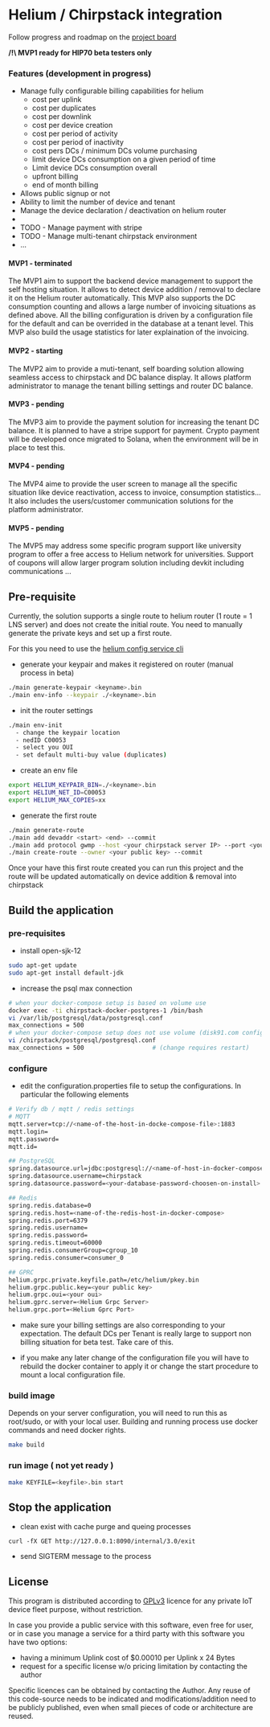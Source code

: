 # Helium / Chirpstack integration

Follow progress and roadmap on the [project board](https://github.com/users/disk91/projects/1/views/1)

__/!\ MVP1 ready for HIP70 beta testers only__


### Features (development in progress)

- Manage fully configurable billing capabilities for helium
    - cost per uplink
    - cost per duplicates
    - cost per downlink
    - cost per device creation
    - cost per period of activity
    - cost per period of inactivity
    - cost pers DCs / minimum DCs volume purchasing
    - limit device DCs consumption on a given period of time
    - Limit device DCs consumption overall
    - upfront billing
    - end of month billing
- Allows public signup or not
- Ability to limit the number of device and tenant
- Manage the device declaration / deactivation on helium router
- 
- TODO - Manage payment with stripe
- TODO - Manage multi-tenant chirpstack environment
- ...

#### MVP1 - terminated
The MVP1 aim to support the backend device management to support the self hosting situation. It allows to detect device 
addition / removal to declare it on the Helium router automatically. This MVP also supports the DC consumption counting
and allows a large number of invoicing situations as defined above. All the billing configuration is driven by a 
configuration file for the default and can be overrided in the database at a tenant level. This MVP also build the usage 
statistics for later explaination of the invoicing.

#### MVP2 - starting
The MVP2 aim to provide a muti-tenant, self boarding solution allowing seamless access to chirpstack and DC balance display.
It allows platform administrator to manage the tenant billing settings and router DC balance.

#### MVP3 - pending
The MVP3 aim to provide the payment solution for increasing the tenant DC balance. It is planned to have a stripe support
for payment. Crypto payment will be developed once migrated to Solana, when the environment will be in place to test this.

#### MVP4 - pending
The MVP4 aime to provide the user screen to manage all the specific situation like device reactivation, access to invoice, 
consumption statistics... It also includes the users/customer communication solutions for the platform administrator.

#### MVP5 - pending
The MVP5 may address some specific program support like university program to offer a free access to Helium network for
universities. Support of coupons will allow larger program solution including devkit including communications ...


## Pre-requisite

Currently, the solution supports a single route to helium router (1 route = 1 LNS server) and does not create the initial
route. You need to manually generate the private keys and set up a first route.

For this you need to use the [helium config service cli](https://github.com/helium/helium-config-service-cli)
- generate your keypair and makes it registered on router (manual process in beta)
```bash
./main generate-keypair <keyname>.bin
./main env-info --keypair ./<keyname>.bin
```
- init the router settings
```bash
./main env-init
  - change the keypair location
  - nedID C00053
  - select you OUI
  - set default multi-buy value (duplicates)
```
- create an env file
```bash
export HELIUM_KEYPAIR_BIN=./<keyname>.bin
export HELIUM_NET_ID=C00053
export HELIUM_MAX_COPIES=xx
```

- generate the first route
```bash
./main generate-route
./main add devaddr <start> <end> --commit
./main add protocol gwmp --host <your chirpstack server IP> --port <your chirpstack port> --commit
./main create-route --owner <your public key> --commit
```

Once your have this first route created you can run this project and the route will be updated automatically on device 
addition & removal into chirpstack


## Build the application

### pre-requisites
 - install open-sjk-12
```bash
sudo apt-get update
sudo apt-get install default-jdk
```
 - increase the psql max connection
```bash
# when your docker-compose setup is based on volume use
docker exec -ti chirpstack-docker-postgres-1 /bin/bash
vi /var/lib/postgresql/data/postgresql.conf
max_connections = 500 
# when your docker-compose setup does not use volume (disk91.com configuration)
vi /chirpstack/postgresql/postgresql.conf
max_connections = 500                   # (change requires restart)
```

### configure
- edit the configuration.properties file to setup the configurations. In particular the following elements
```bash
# Verify db / mqtt / redis settings
# MQTT
mqtt.server=tcp://<name-of-the-host-in-docke-compose-file>:1883
mqtt.login=
mqtt.password=
mqtt.id=

## PostgreSQL
spring.datasource.url=jdbc:postgresql://<name-of-host-in-docker-compose>:5432/chirpstack
spring.datasource.username=chirpstack
spring.datasource.password=<your-database-password-choosen-on-install>

## Redis
spring.redis.database=0
spring.redis.host=<name-of-the-redis-host-in-docker-compose>
spring.redis.port=6379
spring.redis.username=
spring.redis.password=
spring.redis.timeout=60000
spring.redis.consumerGroup=cgroup_10
spring.redis.consumer=consumer_0

## GPRC
helium.grpc.private.keyfile.path=/etc/helium/pkey.bin
helium.grpc.public.key=<your public key>
helium.grpc.oui=<your oui>
helium.gprc.server=<Helium Grpc Server>
helium.grpc.port=<Helium Gprc Port>
```
- make sure your billing settings are also corresponding to your expectation. The default DCs per Tenant is really large
to support non billing situation for beta test. Take care of this.

- if you make any later change of the configuration file you will have to rebuild the docker container to apply it or
change the start procedure to mount a local configuration file.

### build image
Depends on your server configuration, you will need to run this as root/sudo, or with your local user. Building and running
process use docker commands and need docker rights.

```bash
make build
```

### run image ( not yet ready )
```bash
make KEYFILE=<keyfile>.bin start
```

## Stop the application
- clean exist with cache purge and queing processes

 `curl -fX GET http://127.0.0.1:8090/internal/3.0/exit`

- send SIGTERM message to the process



## License
This program is distributed according to [GPLv3](https://www.gnu.org/licenses/gpl-3.0.en.html) licence for any private 
IoT device fleet purpose, without restriction.

In case you provide a public service with this software, even free for user, or in case you manage a service for a third party 
with this software you have two options:
- having a minimum Uplink cost of $0.00010 per Uplink x 24 Bytes
- request for a specific license w/o pricing limitation by contacting the author






Specific licences 
can be obtained by contacting the Author. Any reuse of this code-source needs to be indicated and modifications/addition need to 
be publicly published, even when small pieces of code or architecture are reused.